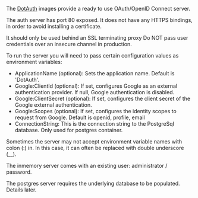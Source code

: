 The [DotAuth](https://github.com/jjrdk/dotauth) images provide a ready to use OAuth/OpenID Connect server.

The auth server has port 80 exposed. It does not have any HTTPS bindings, in order to avoid installing a certificate.

It should only be used behind an SSL terminating proxy Do NOT pass user credentials over an insecure channel in production.

To run the server you will need to pass certain configuration values as environment variables:

- ApplicationName (optional): Sets the application name. Default is 'DotAuth'.
- Google:ClientId (optional): If set, configures Google as an external authentication provider. If null, Google authentication is disabled.
- Google:ClientSecret (optional): If set, configures the client secret of the Google external authentication.
- Google:Scopes (optional): If set, configures the identity scopes to request from Google. Default is openid, profile, email
- ConnectionString: This is the connection string to the PostgreSql database. Only used for postgres container.

Sometimes the server may not accept environment variable names with colon (:) in. In this case, it can often be replaced with double underscore (__).

The inmemory server comes with an existing user: administrator / password.

The postgres server requires the underlying database to be populated. Details later.